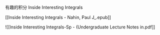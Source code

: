
有趣的积分
Inside Interesting Integrals

[[Inside Interesting Integrals - Nahin, Paul J_.epub]]

![[Inside Interesting Integrals-Sp - (Undergraduate Lecture Notes in.pdf]]